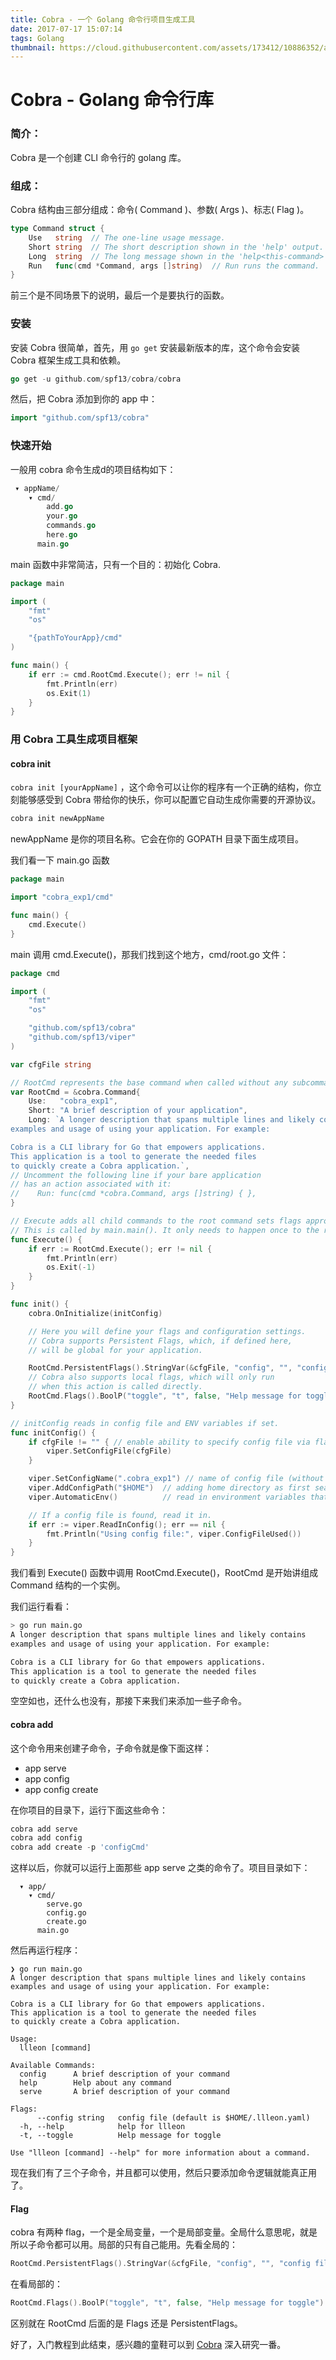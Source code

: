 ```yaml
---
title: Cobra - 一个 Golang 命令行项目生成工具
date: 2017-07-17 15:07:14
tags: Golang
thumbnail: https://cloud.githubusercontent.com/assets/173412/10886352/ad566232-814f-11e5-9cd0-aa101788c117.png
---
```


# Cobra - Golang 命令行库

### 简介：

Cobra 是一个创建 CLI 命令行的 golang 库。

### 组成：

Cobra 结构由三部分组成：命令( Command )、参数( Args )、标志( Flag )。

```go
type Command struct {
    Use   string  // The one-line usage message.
    Short string  // The short description shown in the 'help' output.
    Long  string  // The long message shown in the 'help<this-command>' output.
    Run   func(cmd *Command, args []string)  // Run runs the command.
}
```

前三个是不同场景下的说明，最后一个是要执行的函数。

### 安装

安装 Cobra 很简单，首先，用 `go get` 安装最新版本的库，这个命令会安装 Cobra 框架生成工具和依赖。

```go
go get -u github.com/spf13/cobra/cobra
```

然后，把 Cobra 添加到你的 app 中：

```go
import "github.com/spf13/cobra"
```

### 快速开始

​一般用 cobra 命令生成d的项目结构如下：

```go
 ▾ appName/
    ▾ cmd/
        add.go
        your.go
        commands.go
        here.go
      main.go
```

main 函数中非常简洁，只有一个目的：初始化 Cobra.

```go
package main

import (
	"fmt"
	"os"

	"{pathToYourApp}/cmd"
)

func main() {
	if err := cmd.RootCmd.Execute(); err != nil {
		fmt.Println(err)
		os.Exit(1)
	}
}
```

### 用 Cobra 工具生成项目框架

#### cobra init

`cobra init [yourAppName]` ，这个命令可以让你的程序有一个正确的结构，你立刻能够感受到 Cobra 带给你的快乐，你可以配置它自动生成你需要的开源协议。

```go
cobra init newAppName
```

newAppName 是你的项目名称。它会在你的 GOPATH 目录下面生成项目。

我们看一下 main.go 函数

```go
package main

import "cobra_exp1/cmd"

func main() {
    cmd.Execute()
}
```

main 调用 cmd.Execute()，那我们找到这个地方，cmd/root.go 文件：

```go
package cmd

import (
    "fmt"
    "os"

    "github.com/spf13/cobra"
    "github.com/spf13/viper"
)

var cfgFile string

// RootCmd represents the base command when called without any subcommands
var RootCmd = &cobra.Command{
    Use:   "cobra_exp1",
    Short: "A brief description of your application",
    Long: `A longer description that spans multiple lines and likely contains
examples and usage of using your application. For example:

Cobra is a CLI library for Go that empowers applications.
This application is a tool to generate the needed files
to quickly create a Cobra application.`,
// Uncomment the following line if your bare application
// has an action associated with it:
//    Run: func(cmd *cobra.Command, args []string) { },
}

// Execute adds all child commands to the root command sets flags appropriately.
// This is called by main.main(). It only needs to happen once to the rootCmd.
func Execute() {
    if err := RootCmd.Execute(); err != nil {
        fmt.Println(err)
        os.Exit(-1)
    }
}

func init() {
    cobra.OnInitialize(initConfig)

    // Here you will define your flags and configuration settings.
    // Cobra supports Persistent Flags, which, if defined here,
    // will be global for your application.

    RootCmd.PersistentFlags().StringVar(&cfgFile, "config", "", "config file (default is $HOME/.cobra_exp1.yaml)")
    // Cobra also supports local flags, which will only run
    // when this action is called directly.
    RootCmd.Flags().BoolP("toggle", "t", false, "Help message for toggle")
}

// initConfig reads in config file and ENV variables if set.
func initConfig() {
    if cfgFile != "" { // enable ability to specify config file via flag
        viper.SetConfigFile(cfgFile)
    }

    viper.SetConfigName(".cobra_exp1") // name of config file (without extension)
    viper.AddConfigPath("$HOME")  // adding home directory as first search path
    viper.AutomaticEnv()          // read in environment variables that match

    // If a config file is found, read it in.
    if err := viper.ReadInConfig(); err == nil {
        fmt.Println("Using config file:", viper.ConfigFileUsed())
    }
}
```

我们看到 Execute() 函数中调用 RootCmd.Execute()，RootCmd 是开始讲组成 Command 结构的一个实例。

我们运行看看：

```sh
> go run main.go 
A longer description that spans multiple lines and likely contains
examples and usage of using your application. For example:

Cobra is a CLI library for Go that empowers applications.
This application is a tool to generate the needed files
to quickly create a Cobra application.
```

空空如也，还什么也没有，那接下来我们来添加一些子命令。

#### cobra add

这个命令用来创建子命令，子命令就是像下面这样：

* app serve
* app config
* app config create

在你项目的目录下，运行下面这些命令：

```go
cobra add serve
cobra add config
cobra add create -p 'configCmd'
```

这样以后，你就可以运行上面那些 app serve 之类的命令了。项目目录如下：

```Sh
  ▾ app/
    ▾ cmd/
        serve.go
        config.go
        create.go
      main.go
```

然后再运行程序：

```Sh
❯ go run main.go 
A longer description that spans multiple lines and likely contains
examples and usage of using your application. For example:

Cobra is a CLI library for Go that empowers applications.
This application is a tool to generate the needed files
to quickly create a Cobra application.

Usage:
  llleon [command]

Available Commands:
  config      A brief description of your command
  help        Help about any command
  serve       A brief description of your command

Flags:
      --config string   config file (default is $HOME/.llleon.yaml)
  -h, --help            help for llleon
  -t, --toggle          Help message for toggle

Use "llleon [command] --help" for more information about a command.
```

现在我们有了三个子命令，并且都可以使用，然后只要添加命令逻辑就能真正用了。

#### Flag

cobra 有两种 flag，一个是全局变量，一个是局部变量。全局什么意思呢，就是所以子命令都可以用。局部的只有自己能用。先看全局的：

```go
RootCmd.PersistentFlags().StringVar(&cfgFile, "config", "", "config file (default is $HOME/.cobra_exp1.yaml)")
```

在看局部的：

```go
RootCmd.Flags().BoolP("toggle", "t", false, "Help message for toggle")
```

区别就在 RootCmd 后面的是 Flags 还是 PersistentFlags。

好了，入门教程到此结束，感兴趣的童鞋可以到 [Cobra](https://github.com/spf13/cobra) 深入研究一番。